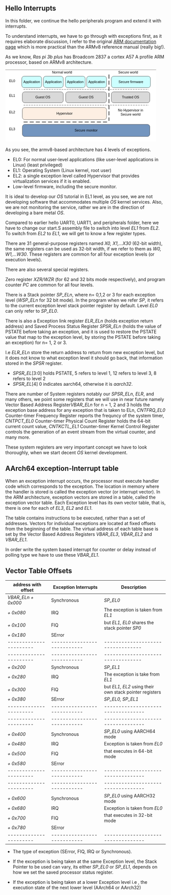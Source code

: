 ## Hello Interrupts


In this folder, we continue the hello peripherals program and extend it with interrupts.

To understand interrupts, we have to go through with exceptions first, as it requires elaborate
discussion, I refer to the original <a href="https://developer.arm.com/documentation/den0024/a/Introduction" class="custom-link">ARM documentation page</a>
which is more practical than the ARMv8 reference manual (really big!).

As we know, *Ras pi 3b plus* has Broadcom 2837 a cortex A57 A profile ARM processor, based on  ARMv8 architecture.


![](exceptionsLevel.png)

As you see, the armv8-based architecture has 4 levels of exceptions.


- EL0: For normal user-level applications (like user-level applications in Linux) (least privileged)
- EL1: Operating System (Linux kernel, root user)
- EL2: a single exception level called Hypervisor that provides virtualization services if it is enabled.
- Low-level firmware, including the secure monitor.


It is ideal to develop our *OS* tutorial in EL1 level, as you see, we are not developing software that accommodates multiple *OS* kernel services.
Also, we are not monitoring the service, rather we are in the direction of developing a bare metal *OS*.


Compared to earlier hello UART0, UART1, and peripherals folder, here we have to change our start.S assembly file to switch into
level *EL1* from *EL2*. To switch from *EL2* to *EL1*, we will get to know a few register types.

There are 31 general-purpose registers named *X0, X1,...X30* (62-bit width), the same registers can be used as 32-bit width,
if we refer to them as *W0, W1,...W30*. These registers are common for all four exception levels (or execution levels).

There are also several special registers.

Zero register *XZR/WZR*  (for 62 and 32 bits mode respectively), and program counter *PC* are common for all four levels.

There is a Stack pointer *SP_ELn*, where n= 0,1,2 or 3 for each exception level (*WSP_ELn* for 32 bit mode). 
In the program when we refer *SP*, it refers to the current exception level stack pointer register by default.
Level *EL0* can only refer to *SP_EL0*. 

There is also a Exception link register *ELR_ELn* (holds exception return address) and 
Saved Process Status Register *SPSR_ELn* (holds the value of PSTATE before taking an exception, 
and it is used to restore the PSTATE value that map to the exception level, by storing the PSTATE before taking an exception) for n= 1, 2 or 3.

I.e *ELR_ELn* store the return address to return from new exception level, but it does not know to what 
exception level it should go back, that information stored in the *SPSR* register. 
-	*SPSR_EL*[3:0] holds PSTATE, 5 refers to level 1, 12 refers to level 3, 8 refers to level 2
-	*SPSR_EL*[4] 0 indicates aarch64, otherwise it is *aarch32*.


There are number of System registers notably our *SPSR_ELn*, *ELR*, and many others, we point some registers that we will use in near future
namely Vector Based Address Register*VBAR_ELn* for n = 1, 2 and 3 holds the exception base address for any exception that is taken to ELn,
*CNTFRQ_EL0* Counter-timer Frequency Register reports the frequncy of the system timer,
*CNTPCT_EL0* Counter-timer Physical Count Register holds the 64-bit current count value,
*CNTKCTL_EL1* Counter-timer Kernel Control Register controls the generation of an event stream from the virtual counter, and many more.

These system registers are very important concept we have to look thoroughly, when we start decent *OS* kernel development. 

## AArch64 exception-Interrupt table

When an exception interrupt occurs, the processor must execute handler code which corresponds to the exception. 
The location in memory where the handler is stored is called the exception vector (or interrupt vector). 
In the ARM architecture, exception vectors are stored in a table, called the exception vector table. 
Each Exception level has its own vector table, that is, there is one for each of *EL3*, *EL2* and *EL1*. 

The table contains instructions to be executed, rather than a set of addresses. 
Vectors for individual exceptions are located at fixed offsets from the beginning of the table. 
The virtual address of each table base is set by the Vector Based Address Registers *VBAR_EL3*, *VBAR_EL2* and *VBAR_EL1*.


In order write the system based interrupt for counter or delay instead of polling type we have to use these *VBAR_EL1*. 


## Vector Table Offsets
address with offset   |     Exception Interrupts  |         Description          
----------------------|---------------------------|---------------------------------
*VBAR_ELn + 0x000*    |    Synchronous            |         *SP_EL0*
*+ 0x080*             |     IRQ                   |  The exception is taken from *EL1*  
*+ 0x100*             |     FIQ                   |   but *EL1, EL0* shares the stack pointer *SP0*
*+ 0x180*             |     SError                |      
----------------------|---------------------------|---------------------------------
----------------------|---------------------------|---------------------------------
*+ 0x200*             |    Synchronous            |            *SP_EL1*
*+ 0x280*             |     IRQ                   |   The exception is take from *EL1*
*+ 0x300*             |     FIQ                   |			but *EL1, EL2* using their own stack pointer registers
*+ 0x380*             |     SError                |				*SP_EL0, SP_EL1*
----------------------|---------------------------|----------------------------------
----------------------|---------------------------|----------------------------------
*+ 0x400*             |    Synchronous            |   *SP_EL0* using AARCH64 mode
*+ 0x480*             |     IRQ                   |			Exception is taken from *EL0*
*+ 0x500*             |     FIQ                   |			that executes in 64-bit mode
*+ 0x580*             |     SError                |
----------------------|---------------------------|----------------------------------
----------------------|---------------------------|----------------------------------
*+ 0x600*             |    Synchronous            |   *SP_EL0* using AARCH32 mode
*+ 0x680*             |     IRQ                   |			Exception is taken from *EL0*
*+ 0x700*             |     FIQ                   |     that executes in 32-bit mode
*+ 0x780*             |     SError                |
----------------------|---------------------------|----------------------------------




-	The type of exception (SError, FIQ, IRQ or Synchronous).

-	If the exception is being taken at the same Exception level, the Stack Pointer to be used can vary, its either *SP_EL0* or *SP_EL1*, depends on how we set the 
saved processor status register.

- If the exception is being taken at a lower Exception level i.e , the execution state of the next lower level (AArch64 or AArch32)

